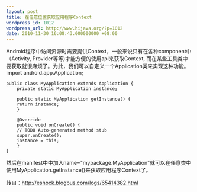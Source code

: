```yaml
---
layout: post
title: 在任意位置获取应用程序Context
wordpress_id: 1012
wordpress_url: http://www.hijava.org/?p=1012
date: 2010-11-30 16:08:43.000000000 +08:00
---
```

Android程序中访问资源时需要提供Context，一般来说只有在各种component中（Activity, Provider等等)才能方便的使用api来获取Context, 而在某些工具类中要获取就很麻烦了。为此，我们可以自定义一个Application类来实现这种功能。
	import android.app.Application;

	public class MyApplication extends Application {
	    private static MyApplication instance;

	    public static MyApplication getInstance() {
		return instance;
	    }

	    @Override
	    public void onCreate() {
		// TODO Auto-generated method stub
		super.onCreate();
		instance = this;
	    }
	}

然后在manifest中中加入name="mypackage.MyApplication"就可以在任意类中使用MyApplication.getInstance()来获取应用程序Context了。

转自：<a href="http://eshock.blogbus.com/logs/65414382.html" target="_blank">http://eshock.blogbus.com/logs/65414382.html</a>
